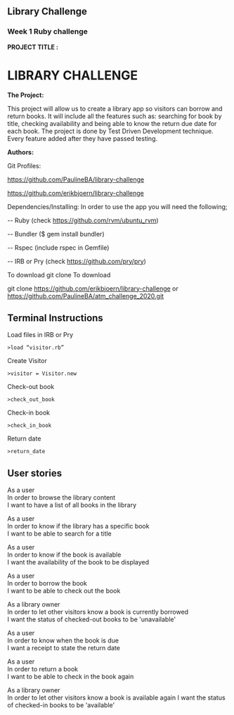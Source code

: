 ## Library Challenge
### Week 1 Ruby challenge


**PROJECT TITLE :** 
# LIBRARY CHALLENGE

**The Project:**

This project will allow us to create a library app so visitors can borrow and return books. It will include all the features such as: searching for book by title, checking availability and being able to know the return due date for each book.
The project is done by Test Driven Development technique. Every feature added after they have passed testing.

**Authors:**

  Git Profiles:

https://github.com/PaulineBA/library-challenge

https://github.com/erikbjoern/library-challenge


Dependencies/Installing:
In order to use the app you will need the following;

-- Ruby (check https://github.com/rvm/ubuntu_rvm)

-- Bundler ($ gem install bundler)

-- Rspec (include rspec in Gemfile)

-- IRB or Pry (check https://github.com/pry/pry)



To download
git clone To download

git clone
https://github.com/erikbjoern/library-challenge
or
 https://github.com/PaulineBA/atm_challenge_2020.git


## Terminal Instructions

Load files in IRB or Pry

```
>load “visitor.rb”  

```

Create Visitor

```
>visitor = Visitor.new  
```

Check-out book

```
>check_out_book 
```

Check-in book
```
>check_in_book
```
Return date
```
>return_date
```


## **User stories**

  
As a user  
In order to browse the library content  
I want to have a list of all books in the library

As a user  
In order to know if the library has a specific book  
I want to be able to search for a title

As a user  
In order to know if the book is available  
I want the availability of the book to be displayed

As a user  
In order to borrow the book  
I want to be able to check out the book

As a library owner  
In order to let other visitors know a book is currently borrowed  
I want the status of checked-out books to be 'unavailable'

As a user  
In order to know when the book is due  
I want a receipt to state the return date

As a user  
In order to return a book  
I want to be able to check in the book again

As a library owner  
In order to let other visitors know a book is available again
I want the status of checked-in books to be 'available'


